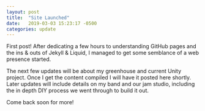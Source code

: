 ```yaml
---
layout: post
title:  "Site Launched"
date:   2019-03-03 15:23:17 -0500
categories: update
---
```

First post! After dedicating a few hours to understanding GitHub pages and the ins & outs of Jekyll & Liquid, I managed to get some semblance of a web presence started. 

The next few updates will be about my greenhouse and current Unity project. Once I get the content compiled I will have it posted here shortly. Later updates will include details on my band and our jam studio, including the in depth DIY process we went through to build it out.

Come back soon for more!
